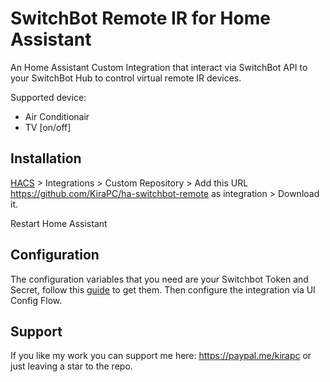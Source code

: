 # SwitchBot Remote IR for Home Assistant

An Home Assistant Custom Integration that interact via SwitchBot API to your SwitchBot Hub to control virtual remote IR devices.

Supported device:

* Air Conditionair
* TV [on/off]

## Installation

[HACS](https://hacs.xyz/) > Integrations > Custom Repository > Add this URL <https://github.com/KiraPC/ha-switchbot-remote> as integration > Download it.

Restart Home Assistant

## Configuration

The configuration variables that you need are your Switchbot Token and Secret, follow this [guide](https://github.com/OpenWonderLabs/SwitchBotAPI#getting-started) to get them.
Then configure the integration via UI Config Flow.

## Support

If you like my work you can support me here: https://paypal.me/kirapc or just leaving a star to the repo.
